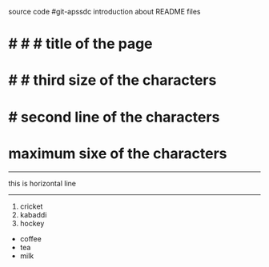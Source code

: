 source code
#git-apssdc
introduction about README files
# # # # title of the page
# # # third size of the characters
# # second line of the characters
# maximum sixe of the characters

***
this is horizontal line
***
1. cricket
2. kabaddi
3. hockey

- coffee
- tea
- milk

